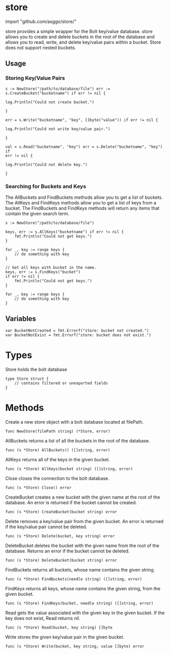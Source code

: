 # store
import "github.com/asggo/store/"

store provides a simple wrapper for the Bolt key/value database. store allows you to create and delete buckets in the root of the database and allows you to read, write, and delete key/value pairs within a bucket. Store does not support nested buckets.

## Usage

### Storing Key/Value Pairs

    s := NewStore("/path/to/database/file") err :=
    s.CreateBucket("bucketname") if err != nil {

	log.Println("Could not create bucket.")

    }

    err = s.Write("bucketname", "key", []byte("value")) if err != nil {

	log.Println("Could not write key/value pair.")

    }

    val = s.Read("bucketname", "key") err = s.Delete("bucketname", "key") if
    err != nil {

	log.Println("Could not delete key.")

    }


### Searching for Buckets and Keys
The AllBuckets and FindBuckets methods allow you to get a list of buckets. The AllKeys and FindKeys methods allow you to get a list of keys from a bucket. The FindBuckets and FindKeys methods will return any items that contain the given search term.

    s := NewStore("/path/to/database/file")

    keys, err := s.AllKeys("bucketname") if err != nil {
        fmt.Println("Could not get keys.")
    }

    for _, key := range keys {
        // do something with key
    }

    // Get all keys with bucket in the name.
    keys, err := s.FindKeys("bucket")
    if err != nil {
        fmt.Println("Could not get keys.")
    }

    for _, key := range keys {
        // do something with key
    }

## Variables

    var BucketNotCreated = fmt.Errorf("store: bucket not created.")
    var BucketNotExist = fmt.Errorf("store: bucket does not exist.")

# Types
Store holds the bolt database

    type Store struct {
        // contains filtered or unexported fields
    }

# Methods
Create a new store object with a bolt database located at filePath.

    func NewStore(filePath string) (*Store, error)

AllBuckets returns a list of all the buckets in the root of the database.

    func (s *Store) AllBuckets() ([]string, error)

AllKeys returns all of the keys in the given bucket.

    func (s *Store) AllKeys(bucket string) ([]string, error)

Close closes the connection to the bolt database.

    func (s *Store) Close() error

CreateBucket creates a new bucket with the given name at the root of the database. An error is returned if the bucket cannot be created.

    func (s *Store) CreateBucket(bucket string) error

Delete removes a key/value pair from the given bucket. An error is returned if the key/value pair cannot be deleted.

    func (s *Store) Delete(bucket, key string) error

DeleteBucket deletes the bucket with the given name from the root of the database. Returns an error if the bucket cannot be deleted.

    func (s *Store) DeleteBucket(bucket string) error

FindBuckets returns all buckets, whose name contains the given string.

    func (s *Store) FindBuckets(needle string) ([]string, error)

FindKeys returns all keys, whose name contains the given string, from the given bucket.

    func (s *Store) FindKeys(bucket, needle string) ([]string, error)

Read gets the value associated with the given key in the given bucket. If the key does not exist, Read returns nil.

    func (s *Store) Read(bucket, key string) []byte

Write stores the given key/value pair in the given bucket.

    func (s *Store) Write(bucket, key string, value []byte) error
